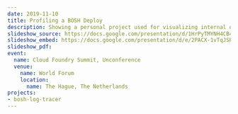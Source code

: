 ```yaml
---
date: 2019-11-10
title: Profiling a BOSH Deploy
description: Showing a personal project used for visualizing internal operations of BOSH.
slideshow_source: https://docs.google.com/presentation/d/1HrPyTMYNH4CB4toq9yvXzldPDGp8v9ZSP6jdVREeLPM/edit
slideshow_embed: https://docs.google.com/presentation/d/e/2PACX-1vTqJSRfsP5o_FbIAjO5_x2ejgHFBHHs-gC9s4n2O1KgAb_V_dS_m5bsFHukkMEoMkIBWBqURZNzl-5O/embed?start=false&loop=false&delayms=15000
slideshow_pdf:
event:
  name: Cloud Foundry Summit, Unconference
  venue:
    name: World Forum
    location:
      name: The Hague, The Netherlands
projects:
- bosh-log-tracer
---
```

